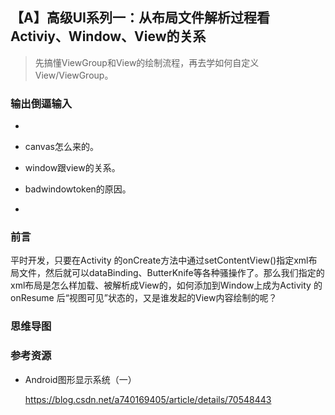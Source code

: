 ## 【A】高级UI系列一：从布局文件解析过程看 Activiy、Window、View的关系

> 先搞懂ViewGroup和View的绘制流程，再去学如何自定义View/ViewGroup。



### 输出倒逼输入

- 

- canvas怎么来的。

- window跟view的关系。
- badwindowtoken的原因。

- 

  





### 前言

平时开发，只要在Activity 的onCreate方法中通过setContentView()指定xml布局文件，然后就可以dataBinding、ButterKnife等各种骚操作了。那么我们指定的xml布局是怎么样加载、被解析成View的，如何添加到Window上成为Activity 的onResume 后“视图可见”状态的，又是谁发起的View内容绘制的呢？



### 思维导图















### 参考资源

- Android图形显示系统（一）

  https://blog.csdn.net/a740169405/article/details/70548443







































